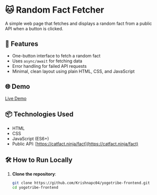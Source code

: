 # 🐱 Random Fact Fetcher

A simple web page that fetches and displays a random fact from a public API when a button is clicked.

## 🚀 Features

- One-button interface to fetch a random fact
- Uses `async/await` for fetching data
- Error handling for failed API requests
- Minimal, clean layout using plain HTML, CSS, and JavaScript

## 🌐 Demo

[Live Demo](https://yogotribe-frontend-eta.vercel.app/) 

## 📦 Technologies Used

- HTML
- CSS
- JavaScript (ES6+)
- Public API: [https://catfact.ninja/fact](https://catfact.ninja/fact)

## 🛠️ How to Run Locally

1. **Clone the repository**:
   ```bash
   git clone https://github.com/Krishnapc04/yogotribe-frontend.git
   cd yogotribe-frontend
